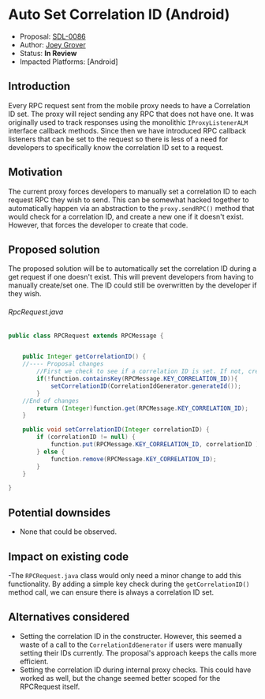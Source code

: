 # Auto Set Correlation ID (Android)

* Proposal: [SDL-0086](0086-auto_set_correlation_ids_android.md)
* Author: [Joey Grover](https://github.com/joeygrover)
* Status: **In Review**
* Impacted Platforms: [Android]

## Introduction
Every RPC request sent from the mobile proxy needs to have a Correlation ID set. The proxy will reject sending any RPC that does not have one. It was originally used to track responses using the monolithic `IProxyListenerALM` interface callback methods. Since then we have introduced RPC callback listeners that can be set to the request so there is less of a need for developers to specifically know the correlation ID set to a request.

## Motivation
The current proxy forces developers to manually set a correlation ID to each request RPC they wish to send. This can be somewhat hacked together to automatically happen via an abstraction to the `proxy.sendRPC()` method that would check for a correlation ID, and create a new one if it doesn't exist. However, that forces the developer to create that code.


## Proposed solution
The proposed solution will be to automatically set the correlation ID during a get request if one doesn't exist. This will prevent developers from having to manually create/set one. The ID could still be overwritten by the developer if they wish. 


###### RpcRequest.java
```java
public class RPCRequest extends RPCMessage {


	public Integer getCorrelationID() {
	//---- Proposal changes
		//First we check to see if a correlation ID is set. If not, create one.
		if(!function.containsKey(RPCMessage.KEY_CORRELATION_ID)){
			setCorrelationID(CorrelationIdGenerator.generateId());
		}
	//End of changes
		return (Integer)function.get(RPCMessage.KEY_CORRELATION_ID);
	}

	public void setCorrelationID(Integer correlationID) {
		if (correlationID != null) {
            function.put(RPCMessage.KEY_CORRELATION_ID, correlationID );
        } else {
        	function.remove(RPCMessage.KEY_CORRELATION_ID);
        }
	}

}
```

## Potential downsides
- None that could be observed.

## Impact on existing code
-The `RPCRequest.java` class would only need a minor change to add this functionality. By adding a simple key check during the `getCorrelationID()` method call, we can ensure there is always a correlation ID set.

## Alternatives considered
- Setting the correlation ID in the constructer. However, this seemed a waste of a call to the `CorrelationIdGenerator` if users were manually setting their IDs currently. The proposal's approach keeps the calls more efficient.
- Setting the correlation ID during internal proxy checks. This could have worked as well, but the change seemed better scoped for the RPCRequest itself.


